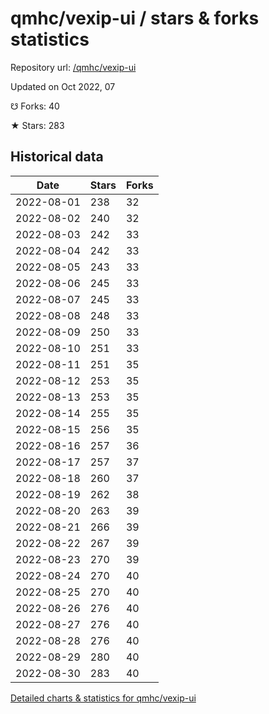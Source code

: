 # qmhc/vexip-ui / stars & forks statistics

Repository url: [/qmhc/vexip-ui](https://github.com/qmhc/vexip-ui)

Updated on Oct 2022, 07

☋ Forks: 40

★ Stars: 283

## Historical data
| Date | Stars | Forks |
|------|-------|-------|
| 2022-08-01 | 238 | 32 | 
| 2022-08-02 | 240 | 32 | 
| 2022-08-03 | 242 | 33 | 
| 2022-08-04 | 242 | 33 | 
| 2022-08-05 | 243 | 33 | 
| 2022-08-06 | 245 | 33 | 
| 2022-08-07 | 245 | 33 | 
| 2022-08-08 | 248 | 33 | 
| 2022-08-09 | 250 | 33 | 
| 2022-08-10 | 251 | 33 | 
| 2022-08-11 | 251 | 35 | 
| 2022-08-12 | 253 | 35 | 
| 2022-08-13 | 253 | 35 | 
| 2022-08-14 | 255 | 35 | 
| 2022-08-15 | 256 | 35 | 
| 2022-08-16 | 257 | 36 | 
| 2022-08-17 | 257 | 37 | 
| 2022-08-18 | 260 | 37 | 
| 2022-08-19 | 262 | 38 | 
| 2022-08-20 | 263 | 39 | 
| 2022-08-21 | 266 | 39 | 
| 2022-08-22 | 267 | 39 | 
| 2022-08-23 | 270 | 39 | 
| 2022-08-24 | 270 | 40 | 
| 2022-08-25 | 270 | 40 | 
| 2022-08-26 | 276 | 40 | 
| 2022-08-27 | 276 | 40 | 
| 2022-08-28 | 276 | 40 | 
| 2022-08-29 | 280 | 40 | 
| 2022-08-30 | 283 | 40 | 


[Detailed charts & statistics for qmhc/vexip-ui](https://reviewgithub.com/rep/qmhc/vexip-ui)
